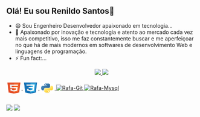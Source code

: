 ## Olá! Eu sou Renildo Santos👋

- 😄 Sou Engenheiro Desenvolvedor apaixonado em tecnologia...
- 🌱 Apaixonado por inovação e tecnologia e atento ao mercado cada vez mais competitivo, isso me faz constantemente buscar e me aperfeiçoar no que há de mais modernos em softwares de desenvolvimento Web e linguagens de programação.
- ⚡ Fun fact:...

<div align="center">
  <a href="https://github.com/renildobsantos">
  <img height="160em" src="https://github-readme-stats.vercel.app/api?username=renildobsantos&show_icons=true&theme=dracula&include_all_commits=true&count_private=true"/>
  <img height="160em" src="https://github-readme-stats.vercel.app/api/top-langs/?username=renildobsantos&layout=compact&langs_count=7&theme=dracula"/>
</div>
  
  <div style="display: inline_block"><br>
  <img align="center" alt="Rafa-HTML" height="30" width="40" src="https://raw.githubusercontent.com/devicons/devicon/master/icons/html5/html5-original.svg">
  <img align="center" alt="Rafa-CSS" height="30" width="40" src="https://raw.githubusercontent.com/devicons/devicon/master/icons/css3/css3-original.svg">
  <img align="center" alt="Rafa-Python" height="30" width="40" src="https://raw.githubusercontent.com/devicons/devicon/master/icons/python/python-original.svg">
  <img align="center" alt="Rafa-Git" height="30" width="40" src="https://cdn.jsdelivr.net/gh/devicons/devicon/icons/git/git-original.svg">
  <img align="center" alt="Rafa-Mysql" height="30" width="40" src="https://cdn.jsdelivr.net/gh/devicons/devicon/icons/mysql/mysql-plain.svg">
</div>
  
##  
  
 <div> 
  <a href = "mailto:contatorenildosantos626@gmail.com"><img src="https://img.shields.io/badge/-Gmail-%23333?style=for-the-badge&logo=gmail&logoColor=white" target="_blank"></a>
  <a href="https://www.linkedin.com/in/renildo-bonif%C3%A1cio-dos-santos-ab9412218" target="_blank"><img src="https://img.shields.io/badge/-LinkedIn-%230077B5?style=for-the-badge&logo=linkedin&logoColor=white" target="_blank"></a> 

 
